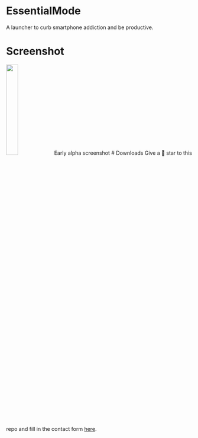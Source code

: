 # EssentialMode
A launcher to curb smartphone addiction and be productive.
# Screenshot
<img src="https://i.imgur.com/MbAOTuV.gif" width="25%" height="25%"/>
Early alpha screenshot
# Downloads
Give a 🌟 star to this repo and fill in the contact form <a href="http://www.dakshpokar.com/#et_pb_contact_form_0">here</a>.
